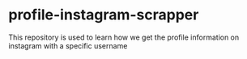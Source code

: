 # profile-instagram-scrapper
This repository is used to learn how we get the profile information on instagram with a specific username
